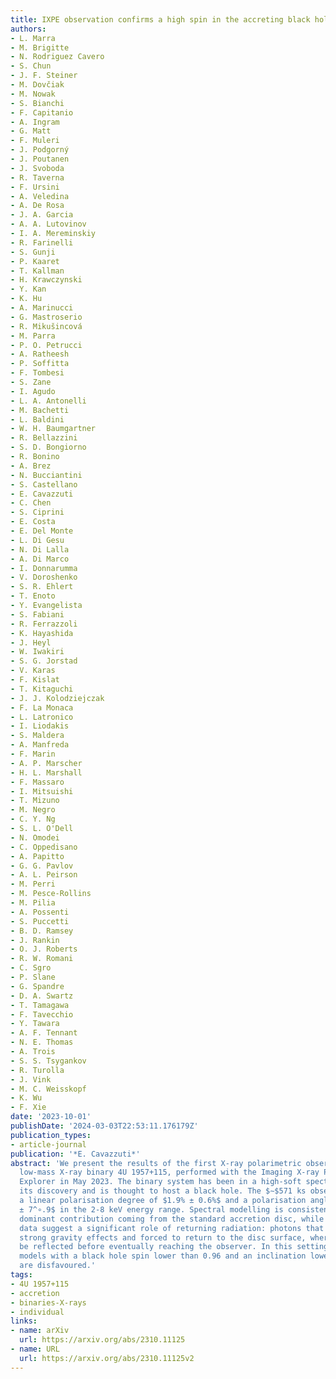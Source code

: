 ```yaml
---
title: IXPE observation confirms a high spin in the accreting black hole 4U 1957+115
authors:
- L. Marra
- M. Brigitte
- N. Rodriguez Cavero
- S. Chun
- J. F. Steiner
- M. Dovčiak
- M. Nowak
- S. Bianchi
- F. Capitanio
- A. Ingram
- G. Matt
- F. Muleri
- J. Podgorný
- J. Poutanen
- J. Svoboda
- R. Taverna
- F. Ursini
- A. Veledina
- A. De Rosa
- J. A. Garcia
- A. A. Lutovinov
- I. A. Mereminskiy
- R. Farinelli
- S. Gunji
- P. Kaaret
- T. Kallman
- H. Krawczynski
- Y. Kan
- K. Hu
- A. Marinucci
- G. Mastroserio
- R. Mikušincová
- M. Parra
- P. O. Petrucci
- A. Ratheesh
- P. Soffitta
- F. Tombesi
- S. Zane
- I. Agudo
- L. A. Antonelli
- M. Bachetti
- L. Baldini
- W. H. Baumgartner
- R. Bellazzini
- S. D. Bongiorno
- R. Bonino
- A. Brez
- N. Bucciantini
- S. Castellano
- E. Cavazzuti
- C. Chen
- S. Ciprini
- E. Costa
- E. Del Monte
- L. Di Gesu
- N. Di Lalla
- A. Di Marco
- I. Donnarumma
- V. Doroshenko
- S. R. Ehlert
- T. Enoto
- Y. Evangelista
- S. Fabiani
- R. Ferrazzoli
- K. Hayashida
- J. Heyl
- W. Iwakiri
- S. G. Jorstad
- V. Karas
- F. Kislat
- T. Kitaguchi
- J. J. Kolodziejczak
- F. La Monaca
- L. Latronico
- I. Liodakis
- S. Maldera
- A. Manfreda
- F. Marin
- A. P. Marscher
- H. L. Marshall
- F. Massaro
- I. Mitsuishi
- T. Mizuno
- M. Negro
- C. Y. Ng
- S. L. O'Dell
- N. Omodei
- C. Oppedisano
- A. Papitto
- G. G. Pavlov
- A. L. Peirson
- M. Perri
- M. Pesce-Rollins
- M. Pilia
- A. Possenti
- S. Puccetti
- B. D. Ramsey
- J. Rankin
- O. J. Roberts
- R. W. Romani
- C. Sgro
- P. Slane
- G. Spandre
- D. A. Swartz
- T. Tamagawa
- F. Tavecchio
- Y. Tawara
- A. F. Tennant
- N. E. Thomas
- A. Trois
- S. S. Tsygankov
- R. Turolla
- J. Vink
- M. C. Weisskopf
- K. Wu
- F. Xie
date: '2023-10-01'
publishDate: '2024-03-03T22:53:11.176179Z'
publication_types:
- article-journal
publication: '*E. Cavazzuti*'
abstract: 'We present the results of the first X-ray polarimetric observation of the
  low-mass X-ray binary 4U 1957+115, performed with the Imaging X-ray Polarimetry
  Explorer in May 2023. The binary system has been in a high-soft spectral state since
  its discovery and is thought to host a black hole. The $∼$571 ks observation reveals
  a linear polarisation degree of $1.9% ± 0.6%$ and a polarisation angle of $-41^∘.8
  ± 7^∘.9$ in the 2-8 keV energy range. Spectral modelling is consistent with the
  dominant contribution coming from the standard accretion disc, while polarimetric
  data suggest a significant role of returning radiation: photons that are bent by
  strong gravity effects and forced to return to the disc surface, where they can
  be reflected before eventually reaching the observer. In this setting, we find that
  models with a black hole spin lower than 0.96 and an inclination lower than $50^∘$
  are disfavoured.'
tags:
- 4U 1957+115
- accretion
- binaries-X-rays
- individual
links:
- name: arXiv
  url: https://arxiv.org/abs/2310.11125
- name: URL
  url: https://arxiv.org/abs/2310.11125v2
---
```

